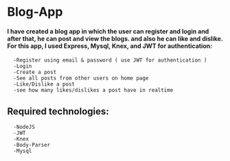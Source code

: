 # Blog-App

#### I have created a blog app in which the user can register and login and after that, he can post and view the blogs. and also he can like and dislike. For this app, I used Express, Mysql, Knex, and JWT for authentication:

      -Register using email & password ( use JWT for authentication )
      -Login
      -Create a post
      -See all posts from other users on home page
      -Like/Dislike a post
      -see how many likes/dislikes a post have in realtime
      
## Required technologies:

      -NodeJS
      -JWT
      -Knex
      -Body-Parser
      -Mysql
